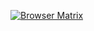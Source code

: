 [![Browser Matrix](https://saucelabs.com/open_sauce/build_matrix/parora.svg?auth=HMAC_TOKEN)](https://saucelabs.com/u/parora?auth=HMAC_TOKEN)

